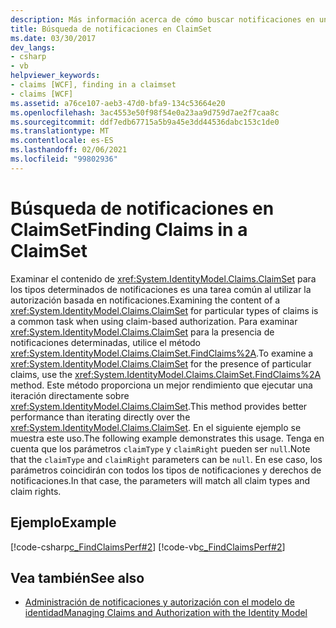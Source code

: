 ```yaml
---
description: Más información acerca de cómo buscar notificaciones en un ClaimSet
title: Búsqueda de notificaciones en ClaimSet
ms.date: 03/30/2017
dev_langs:
- csharp
- vb
helpviewer_keywords:
- claims [WCF], finding in a claimset
- claims [WCF]
ms.assetid: a76ce107-aeb3-47d0-bfa9-134c53664e20
ms.openlocfilehash: 3ac4553e50f98f54e0a23aa9d759d7ae2f7caa8c
ms.sourcegitcommit: ddf7edb67715a5b9a45e3dd44536dabc153c1de0
ms.translationtype: MT
ms.contentlocale: es-ES
ms.lasthandoff: 02/06/2021
ms.locfileid: "99802936"
---
```

# <a name="finding-claims-in-a-claimset"></a><span data-ttu-id="05a2f-103">Búsqueda de notificaciones en ClaimSet</span><span class="sxs-lookup"><span data-stu-id="05a2f-103">Finding Claims in a ClaimSet</span></span>

<span data-ttu-id="05a2f-104">Examinar el contenido de <xref:System.IdentityModel.Claims.ClaimSet> para los tipos determinados de notificaciones es una tarea común al utilizar la autorización basada en notificaciones.</span><span class="sxs-lookup"><span data-stu-id="05a2f-104">Examining the content of a <xref:System.IdentityModel.Claims.ClaimSet> for particular types of claims is a common task when using claim-based authorization.</span></span> <span data-ttu-id="05a2f-105">Para examinar <xref:System.IdentityModel.Claims.ClaimSet> para la presencia de notificaciones determinadas, utilice el método <xref:System.IdentityModel.Claims.ClaimSet.FindClaims%2A>.</span><span class="sxs-lookup"><span data-stu-id="05a2f-105">To examine a <xref:System.IdentityModel.Claims.ClaimSet> for the presence of particular claims, use the <xref:System.IdentityModel.Claims.ClaimSet.FindClaims%2A> method.</span></span> <span data-ttu-id="05a2f-106">Este método proporciona un mejor rendimiento que ejecutar una iteración directamente sobre <xref:System.IdentityModel.Claims.ClaimSet>.</span><span class="sxs-lookup"><span data-stu-id="05a2f-106">This method provides better performance than iterating directly over the <xref:System.IdentityModel.Claims.ClaimSet>.</span></span> <span data-ttu-id="05a2f-107">En el siguiente ejemplo se muestra este uso.</span><span class="sxs-lookup"><span data-stu-id="05a2f-107">The following example demonstrates this usage.</span></span> <span data-ttu-id="05a2f-108">Tenga en cuenta que los parámetros `claimType` y `claimRight` pueden ser `null`.</span><span class="sxs-lookup"><span data-stu-id="05a2f-108">Note that the `claimType` and `claimRight` parameters can be `null`.</span></span> <span data-ttu-id="05a2f-109">En ese caso, los parámetros coincidirán con todos los tipos de notificaciones y derechos de notificaciones.</span><span class="sxs-lookup"><span data-stu-id="05a2f-109">In that case, the parameters will match all claim types and claim rights.</span></span>  
  
## <a name="example"></a><span data-ttu-id="05a2f-110">Ejemplo</span><span class="sxs-lookup"><span data-stu-id="05a2f-110">Example</span></span>  

 [!code-csharp[c_FindClaimsPerf#2](../../../../samples/snippets/csharp/VS_Snippets_CFX/c_findclaimsperf/cs/c_findclaimsperf.cs#2)]
 [!code-vb[c_FindClaimsPerf#2](../../../../samples/snippets/visualbasic/VS_Snippets_CFX/c_findclaimsperf/vb/c_findclaimsperf.vb#2)]  
  
## <a name="see-also"></a><span data-ttu-id="05a2f-111">Vea también</span><span class="sxs-lookup"><span data-stu-id="05a2f-111">See also</span></span>

- [<span data-ttu-id="05a2f-112">Administración de notificaciones y autorización con el modelo de identidad</span><span class="sxs-lookup"><span data-stu-id="05a2f-112">Managing Claims and Authorization with the Identity Model</span></span>](managing-claims-and-authorization-with-the-identity-model.md)
